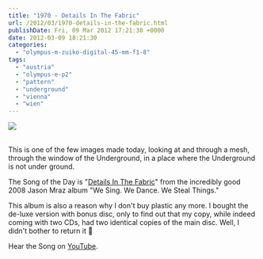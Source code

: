 ```yaml
---
title: "1970 - Details In The Fabric"
url: /2012/03/1970-details-in-the-fabric.html
publishDate: Fri, 09 Mar 2012 17:21:30 +0000
date: 2012-03-09 18:21:30
categories: 
  - "olympus-m-zuiko-digital-45-mm-f1-8"
tags: 
  - "austria"
  - "olympus-e-p2"
  - "pattern"
  - "underground"
  - "vienna"
  - "wien"
---
```

<div class="container">
<div class="center"><a target="_blank" href="https://d25zfm9zpd7gm5.cloudfront.net/1200x1200/2012/20120309_073859_ps.jpg"><img src="https://d25zfm9zpd7gm5.cloudfront.net/0600x0600/2012/20120309_073859_ps.jpg" /></a></div>
</div>
<br />

This is one of the few images made today, looking at and through a mesh, through the window of the Underground, in a place where the Underground is not under ground.

 The Song of the Day is "<a href="http://www.lyricsmode.com/lyrics/j/jason_mraz/details_in_the_fabric.html" target="_blank">Details In The Fabric</a>" from the incredibly good 2008 Jason Mraz album "We Sing. We Dance. We Steal Things."

This album is also a reason why I don't buy plastic any more. I bought the de-luxe version with bonus disc, only to find out that my copy, while indeed coming with two CDs, had two identical copies of the main disc. Well, I didn't bother to return it 🙂

Hear the Song on <a href="http://www.youtube.com/watch?v=XdIw6tEjyEg" target="_blank">YouTube</a>.

